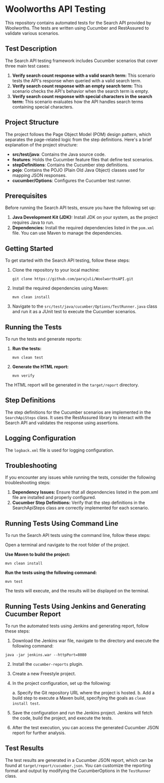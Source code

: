 # Woolworths API Testing

This repository contains automated tests for the Search API provided by Woolworths. The tests are written using Cucumber and RestAssured to validate various scenarios.

## Test Description

The Search API testing framework includes Cucumber scenarios that cover three main test cases:

1. **Verify search count response with a valid search term:** This scenario tests the API's response when queried with a valid search term.
2. **Verify search count response with an empty search term:** This scenario checks the API's behavior when the search term is empty.
3. **Verify search count response with special characters in the search term:** This scenario evaluates how the API handles search terms containing special characters.

## Project Structure

The project follows the Page Object Model (POM) design pattern, which separates the page-related logic from the step definitions. Here's a brief explanation of the project structure:

- **src/test/java**: Contains the Java source code.
- **features**: Holds the Cucumber feature files that define test scenarios.
- **stepDefinitions**: Contains the Cucumber step definitions.
- **pojo**: Contains the POJO (Plain Old Java Object) classes used for mapping JSON responses.
- **cucumber/Options**: Configures the Cucumber test runner.

## Prerequisites

Before running the Search API tests, ensure you have the following set up:

1. **Java Development Kit (JDK):** Install JDK on your system, as the project requires Java to run.
2. **Dependencies:** Install the required dependencies listed in the `pom.xml` file. You can use Maven to manage the dependencies.

## Getting Started

To get started with the Search API testing, follow these steps:

1. Clone the repository to your local machine:
    ```
    git clone https://github.com/parajuli/WoolworthsAPI.git
    ```

2. Install the required dependencies using Maven:
    ```
    mvn clean install
    ```

3. Navigate to the `src/test/java/cucumber/Options/TestRunner.java` class and run it as a JUnit test to execute the Cucumber scenarios.

## Running the Tests

To run the tests and generate reports:

1. **Run the tests:**
    ```
    mvn clean test
    ```

2. **Generate the HTML report:**
    ```
    mvn verify
    ```

The HTML report will be generated in the `target/report` directory.

## Step Definitions

The step definitions for the Cucumber scenarios are implemented in the `SearchApiSteps` class. It uses the RestAssured library to interact with the Search API and validates the response using assertions.

## Logging Configuration

The `logback.xml` file is used for logging configuration.

## Troubleshooting
If you encounter any issues while running the tests, consider the following troubleshooting steps:

1. **Dependency Issues:** Ensure that all dependencies listed in the pom.xml file are installed and properly configured.
2. **Cucumber Step Definitions:** Verify that the step definitions in the SearchApiSteps class are correctly implemented for each scenario.

## Running Tests Using Command Line
To run the Search API tests using the command line, follow these steps:

Open a terminal and navigate to the root folder of the project.

**Use Maven to build the project:**

```
mvn clean install
```
**Run the tests using the following command:**

```
mvn test
```

The tests will execute, and the results will be displayed on the terminal.

## Running Tests Using Jenkins and Generating Cucumber Report
To run the automated tests using Jenkins and generating report, follow these steps:

1. Download the Jenkins war file, navigate to the directory and execute the following command:

```
java -jar jenkins.war --httpPort=8080
```

2. Install the `cucumber-reports` plugin.

3. Create a new Freestyle project.

4. In the project configuration, set up the following:

	a. Specify the Git repository URL where the project is hosted.
	b. Add a build step to execute a Maven build, specifying the goals as `clean install test`.

5. Save the configuration and run the Jenkins project. Jenkins will fetch the code, build the project, and execute the tests.

6. After the test execution, you can access the generated Cucumber JSON report for further analysis.

## Test Results
The test results are generated in a Cucumber JSON report, which can be found at `target/report/cucumber.json`. You can customize the reporting format and output by modifying the CucumberOptions in the `TestRunner` class.

